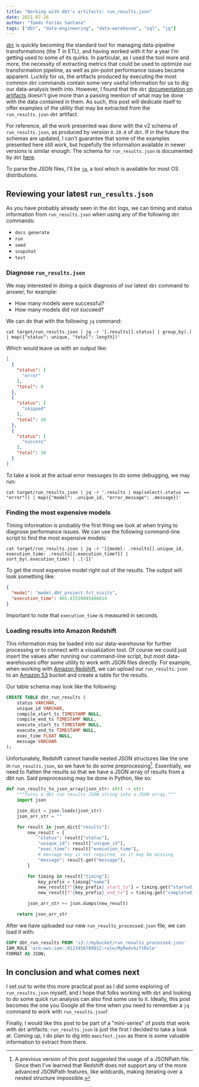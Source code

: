 ```yaml
---
title: "Working with dbt's artifacts: run_results.json"
date: 2021-07-26
author: "Tomás Farías Santana"
tags: ["dbt", "data-engineering", "data-warehouse", "sql", "jq"]
---
```


[`dbt`](https://www.getdbt.com/product/what-is-dbt/) is quickly becoming the standard tool for managing data-pipeline transformations (the T in ETL), and having worked with it for a year I'm getting used to some of its quirks. In particular, as I used the tool more and more, the necessity of extracting metrics that could be used to optimize our transformation pipeline, as well as pin-point performance issues became apparent. Luckily for us, the artifacts produced by executing the most common `dbt` commands contain some very useful information for us to dig our data-analysis teeth into. However, I found that the `dbt` [documentation on artifacts](https://docs.getdbt.com/reference/artifacts/dbt-artifacts) doesn't give more than a passing mention of what may be done with the data contained in them. As such, this post will dedicate itself to offer examples of the utility that may be extracted from the `run_results.json` `dbt` artifact.

For reference, all the work presented was done with the v2 schema of `run_results.json`, as produced by version `0.20.0` of `dbt`. If in the future the schemas are updated, I can't guarantee that some of the examples presented here still work, but hopefully the information available in newer versions is similar enough. The schema for `run_results.json` is documented by `dbt` [here](https://schemas.getdbt.com/dbt/run-results/v2.json).

To parse the JSON files, I'll be [`jq`](https://stedolan.github.io/jq/), a tool which is available for most OS distributions.

## Reviewing your latest `run_results.json`

As you have probably already seen in the `dbt` logs, we can timing and status information from `run_results.json` when using any of the following `dbt` commands:
* `docs generate`
* `run`
* `seed`
* `snapshot`
* `test`

### Diagnose `run_results.json`

We may interested in doing a quick diagnosis of our latest `dbt` command to answer, for example:

* How many models were successful?
* How many models did not succeed?

We can do that with the following `jq` command:

```shell
cat target/run_results.json | jq -r '[.results[].status] | group_by(.) | map({"status": unique, "total": length})'
```

Which would leave us with an output like:
```json
[
  {
    "status": [
      "error"
    ],
    "total": 8
  },
  {
    "status": [
      "skipped"
    ],
    "total": 10
  },
  {
    "status": [
      "success"
    ],
    "total": 30
  }
]
```

To take a look at the actual error messages to do some debugging, we may run:

```shell
cat target/run_results.json | jq -r '.results | map(select(.status == "error")) | map({"model": .unique_id, "error_message": .message})'
```

### Finding the most expensive models

Timing information is probably the first thing we look at when trying to diagnose performance issues. We can use the following command-line script to find the most expensive models:

```shell
cat target/run_results.json | jq -r '[{model: .results[].unique_id, execution_time: .results[].execution_time?}] | sort_by(.execution_time) | .[-1]'
```

To get the most expensive model right out of the results. The output will look something like:

```json
{
  "model": "model.dbt_project.fct_visits",
  "execution_time": 465.81539845466614
}
```

Important to note that `execution_time` is measured in seconds.

### Loading results into Amazon Redshift

This information may be loaded into our data-warehouse for further processing or to connect with a visualization tool. Of course we could just insert the values after running our command-line script, but most data-warehouses offer some utility to work with JSON files directly. For example, when working with [Amazon Redshift](https://aws.amazon.com/redshift/), we can upload our `run_results.json` to an [Amazon S3](https://aws.amazon.com/s3/) bucket and create a table for the results.

Our table schema may look like the following:

```sql
CREATE TABLE dbt_run_results (
    status VARCHAR,
    unique_id VARCHAR,
    compile_start_ts TIMESTAMP NULL,
    compile_end_ts TIMESTAMP NULL,
    execute_start_ts TIMESTAMP NULL,
    execute_end_ts TIMESTAMP NULL,
    exec_time FLOAT NULL,
    message VARCHAR
);
```

Unfortunately, Redshift cannot handle nested JSON structures like the one in `run_results.json`, so we have to do some preprocessing[^1]. Essentially, we need to flatten the results so that we have a JSON array of results from a dbt run. Said preprocessing may be done in Python, like so:

```python
def run_results_to_json_array(json_str: str) -> str:
    """Turns a dbt run results JSON string into a JSON array."""
    import json

    json_dict = json.loads(json_str)
    json_arr_str = ""

    for result in json_dict["results"]:
        new_result = {
            "status": result["status"],
            "unique_id": result["unique_id"],
            "exec_time": result["execution_time"],
            # message key is not required, so it may be missing
            "message": result.get("message"),
        }

        for timing in result["timing"]:
            key_prefix = timing["name"]
            new_result[f"{key_prefix}_start_ts"] = timing.get("started_at")
            new_result[f"{key_prefix}_end_ts"] = timing.get("completed_at")

        json_arr_str += json.dumps(new_result)

    return json_arr_str
```

After we have uploaded our new `run_results_processed.json` file, we can load it with:

```sql
COPY dbt_run_results FROM 's3://mybucket/run_results_processed.json'
IAM_ROLE 'arn:aws:iam::0123456789012:role/MyRedshiftRole'
FORMAT AS JSON;
```

## In conclusion and what comes next

I set out to write this more practical post as I did some exploring of `run_results.json` myself, and I hope that folks working with `dbt` and looking to do some quick run analysis can also find some use to it. Ideally, this post becomes the one you Google all the time when you need to remember a `jq` command to work with `run_results.json`!

Finally, I would like this post to be part of a "mini-series" of posts that work with `dbt` artifacts: `run_results.json` is just the first I decided to take a look at. Coming up, I do plan to dig into `manifest.json` as there is some valuable information to extract from there.


[^1]: A previous version of this post suggested the usage of a JSONPath file. Since then I've learned that Redshift does not support any of the more advanced JSONPath features, like wildcards, making iterating over a nested structure impossible.
